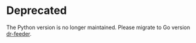 # Deprecated

The Python version is no longer maintained. Please migrate to Go version [dr-feeder](https://github.com/hguandl/dr-feeder).
